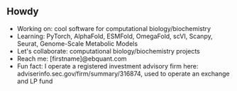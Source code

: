 <h2>Howdy</h2>
<ul>
<li>Working on: cool software for computational biology/biochemistry</li>
<li>Learning: PyTorch, AlphaFold, ESMFold, OmegaFold, scVI, Scanpy, Seurat, Genome-Scale Metabolic Models</li>
<li>Let's collaborate: computational biology/biochemistry projects</li>
<li>Reach me: [firstname]@ebquant.com</li>
<li>Fun fact: I operate a registered investment advisory firm here: adviserinfo.sec.gov/firm/summary/316874, used to operate an exchange and LP fund</li>
</ul>
